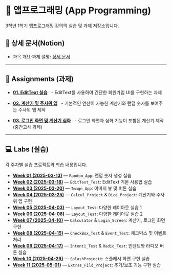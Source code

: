 # 📱 앱프로그래밍 (App Programming)

3학년 1학기 앱프로그래밍 강의의 실습 및 과제 저장소입니다.


## 🔗 상세 문서(Notion)
- 과목 개요·과제 설명: [상세 문서](https://www.notion.so/ebe3da9046d145d49526c84725f802ba?source=copy_link)

-----

## 📌 Assignments (과제)

  - **[01. EditText 실습](./assignments/01_EditText-Practice/)**
      - EditText를 사용하여 간단한 회원가입 UI를 구현하는 과제

  - **[02. 계산기 및 주사위 앱](./assignments/02_Calcul-and-Dice-Apps/)**
      - 기본적인 연산이 가능한 계산기와 랜덤 숫자를 보여주는 주사위 앱 제작

  - **[03. 로그인 화면 및 계산기 심화](./assignments/03_Login-and-Calculator/)**
      - 로그인 화면과 심화 기능이 포함된 계산기 제작 (중간고사 과제)

-----

## 💻 Labs (실습)

각 주차별 실습 프로젝트와 학습 내용입니다.

  - **[Week 01 (2025-03-13)](./labs/01_2025-03-13/)** — `Random_App`: 랜덤 숫자 생성 실습
  - **[Week 02 (2025-03-18)](./labs/02_2025-03-18/)** — `EditText_Test`: EditText 기본 사용법 실습
  - **[Week 03 (2025-03-20)](./labs/03_2025-03-20/)** — `Image_App`: 이미지 뷰 및 버튼 실습
  - **[Week 04 (2025-03-25)](./labs/04_2025-03-25/)** — `Calcul_Project` & `Dice_Project`: 계산기와 주사위 앱 구현
  - **[Week 05 (2025-04-03)](./labs/05_2025_04_03/)** — `Layout_Test`: 다양한 레이아웃 실습 1
  - **[Week 06 (2025-04-08)](./labs/06_2025_04_08/)** — `Layout_Test`: 다양한 레이아웃 실습 2
  - **[Week 07 (2025-04-10)](./labs/07_2025_04_10/)** — `Calculator` & `Login_Screen`: 계산기, 로그인 화면 구현
  - **[Week 08 (2025-04-15)](./labs/08_2025_04_15/)** — `CheckBox_Test` & `Event_Test`: 체크박스 및 이벤트 처리
  - **[Week 09 (2025-04-17)](./labs/09_2025_04_17/)** — `Intent1_Test` & `Radio_Test`: 인텐트와 라디오 버튼 실습
  - **[Week 10 (2025-04-29)](./labs/10_2025_04_29/)** — `SplashProjectt`: 스플래시 화면 구현 실습
  - **[Week 11 (2025-05-01)](./labs/11_2025-05-01/)** — `Extras_Fild_Project`: 추가/보조 기능 구현 실습
